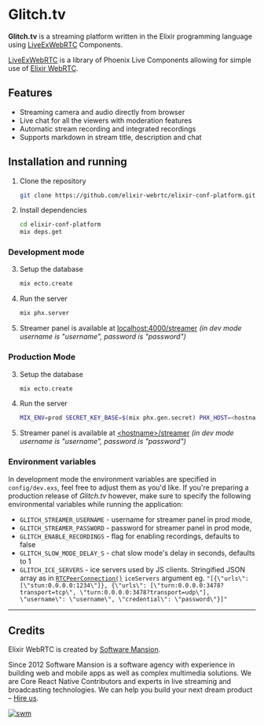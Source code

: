 # Glitch.tv

**Glitch.tv** is a streaming platform written in the Elixir programming language using [LiveExWebRTC](https://github.com/elixir-webrtc/live_ex_webrtc) Components.

[LiveExWebRTC](https://github.com/elixir-webrtc/live_ex_webrtc) is a library of Phoenix Live Components allowing for simple use of [Elixir WebRTC](https://github.com/elixir-webrtc/ex_webrtc).

## Features 
- Streaming camera and audio directly from browser
- Live chat for all the viewers with moderation features
- Automatic stream recording and integrated recordings 
- Supports markdown in stream title, description and chat

## Installation and running

1. Clone the repository
   ```sh
   git clone https://github.com/elixir-webrtc/elixir-conf-platform.git
   ```
2. Install dependencies
   ```sh
   cd elixir-conf-platform
   mix deps.get
   ```
### Development mode
3. Setup the database
   ```sh
   mix ecto.create
   ```
4. Run the server
   ```sh
   mix phx.server
   ```
6. Streamer panel is available at [localhost:4000/streamer](http://localhost:4000/streamer) _(in dev mode username is "username", password is "password")_

### Production Mode
3. Setup the database
   ```sh
   mix ecto.create
   ```
4. Run the server
   ```sh
   MIX_ENV=prod SECRET_KEY_BASE=$(mix phx.gen.secret) PHX_HOST=<hostname> PORT=<port-nr> GLITCH_STREAMER_USERNAME=<username> GLITCH_STREAMER_PASSWORD=<password> GLITCH_SLOW_MODE_DELAY_S=<delay-sec> DATABASE_PATH=mix phx.server
   ```
6. Streamer panel is available at <ins>\<hostname\>/streamer</ins> _(in dev mode username is "username", password is "password")_

### Environment variables
In development mode the environment variables are specified in `config/dev.exs`, feel free to adjust them as you'd like. If you're preparing a production release of _Glitch.tv_ however, make sure to specify the following environmental variables while running the application:
- `GLITCH_STREAMER_USERNAME` - username for streamer panel in prod mode,
- `GLITCH_STREAMER_PASSWORD` - password for streamer panel in prod mode,
- `GLITCH_ENABLE_RECORDINGS` - flag for enabling recordings, defaults to false
- `GLITCH_SLOW_MODE_DELAY_S` - chat slow mode's delay in seconds, defaults to 1
- `GLITCH_ICE_SERVERS` - ice servers used by JS clients. Stringified JSON array as in [`RTCPeerConnection()`](https://developer.mozilla.org/en-US/docs/Web/API/RTCPeerConnection/RTCPeerConnection#iceservers) `iceServers` argument eg. `"[{\"urls\": [\"stun:0.0.0.0:1234\"]}, {\"urls\": [\"turn:0.0.0.0:3478?transport=tcp\", \"turn:0.0.0.0:3478?transport=udp\"], \"username\": \"username\", \"credential\": \"password\"}]"`

---

## Credits

Elixir WebRTC is created by [Software Mansion](https://swmansion.com/).

Since 2012 Software Mansion is a software agency with experience in building web and mobile apps as well as complex multimedia solutions. We are Core React Native Contributors and experts in live streaming and broadcasting technologies. We can help you build your next dream product – [Hire us](https://swmansion.com/contact/projects).

[![swm](https://logo.swmansion.com/logo?color=white&variant=desktop&width=150 'Software Mansion')](https://swmansion.com)
